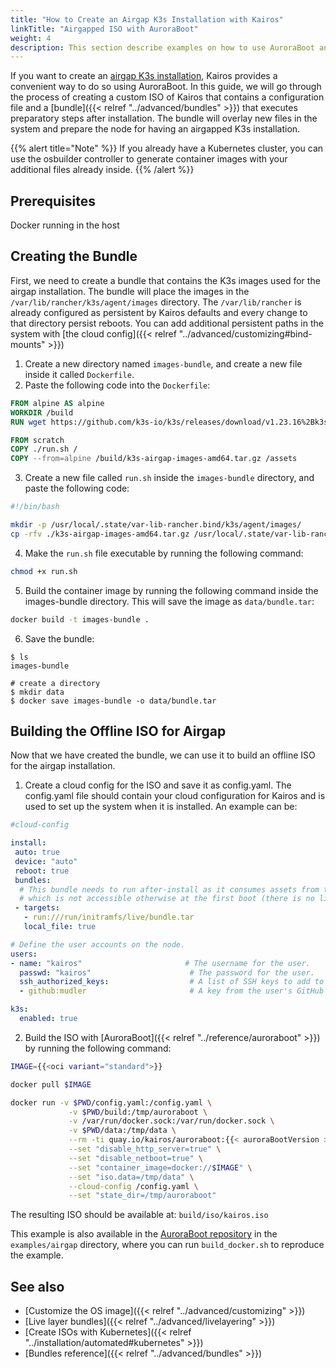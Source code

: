 ```yaml
---
title: "How to Create an Airgap K3s Installation with Kairos"
linkTitle: "Airgapped ISO with AuroraBoot"
weight: 4
description: This section describe examples on how to use AuroraBoot and Kairos bundles to create ISOs for airgapped installs
---
```


If you want to create an [airgap K3s installation](https://docs.k3s.io/installation/airgap), Kairos provides a convenient way to do so using AuroraBoot. In this guide, we will go through the process of creating a custom ISO of Kairos that contains a configuration file and a [bundle]({{< relref "../advanced/bundles" >}}) that executes preparatory steps after installation. The bundle will overlay new files in the system and prepare the node for having an airgapped K3s installation.

{{% alert title="Note" %}}
If you already have a Kubernetes cluster, you can use the osbuilder controller to generate container images with your additional files already inside.
{{% /alert %}}

## Prerequisites

Docker running in the host

## Creating the Bundle

First, we need to create a bundle that contains the K3s images used for the airgap installation. The bundle will place the images in the `/var/lib/rancher/k3s/agent/images` directory. The `/var/lib/rancher` is already configured as persistent by Kairos defaults and every change to that directory persist reboots. You can add additional persistent paths in the system with [the cloud config]({{< relref "../advanced/customizing#bind-mounts" >}})

1. Create a new directory named `images-bundle`, and create a new file inside it called `Dockerfile`.
2. Paste the following code into the `Dockerfile`:

```Dockerfile
FROM alpine AS alpine
WORKDIR /build
RUN wget https://github.com/k3s-io/k3s/releases/download/v1.23.16%2Bk3s1/k3s-airgap-images-amd64.tar.gz

FROM scratch
COPY ./run.sh /
COPY --from=alpine /build/k3s-airgap-images-amd64.tar.gz /assets
```
3. Create a new file called `run.sh` inside the `images-bundle` directory, and paste the following code:

```bash
#!/bin/bash

mkdir -p /usr/local/.state/var-lib-rancher.bind/k3s/agent/images/
cp -rfv ./k3s-airgap-images-amd64.tar.gz /usr/local/.state/var-lib-rancher.bind/k3s/agent/images/
```
4. Make the `run.sh` file executable by running the following command: 
```bash
chmod +x run.sh
```
5. Build the container image by running the following command inside the images-bundle directory. This will save the image as `data/bundle.tar`:
```bash
docker build -t images-bundle .
```
6. Save the bundle:

```
$ ls
images-bundle

# create a directory
$ mkdir data
$ docker save images-bundle -o data/bundle.tar
```

## Building the Offline ISO for Airgap

Now that we have created the bundle, we can use it to build an offline ISO for the airgap installation.

1. Create a cloud config for the ISO and save it as config.yaml. The config.yaml file should contain your cloud configuration for Kairos and is used to set up the system when it is installed. An example can be:
```yaml
#cloud-config

install:
 auto: true
 device: "auto"
 reboot: true
 bundles:
  # This bundle needs to run after-install as it consumes assets from the LiveCD
  # which is not accessible otherwise at the first boot (there is no live-cd with any bundle.tar)
 - targets:
   - run:///run/initramfs/live/bundle.tar
   local_file: true

# Define the user accounts on the node.
users:
- name: "kairos"                       # The username for the user.
  passwd: "kairos"                      # The password for the user.
  ssh_authorized_keys:                  # A list of SSH keys to add to the user's authorized keys.
  - github:mudler                       # A key from the user's GitHub account.

k3s:
  enabled: true
```

2. Build the ISO with [AuroraBoot]({{< relref "../reference/auroraboot" >}}) by running the following command:


```bash
IMAGE={{<oci variant="standard">}}

docker pull $IMAGE

docker run -v $PWD/config.yaml:/config.yaml \
             -v $PWD/build:/tmp/auroraboot \
             -v /var/run/docker.sock:/var/run/docker.sock \
             -v $PWD/data:/tmp/data \
             --rm -ti quay.io/kairos/auroraboot:{{< auroraBootVersion >}} \
             --set "disable_http_server=true" \
             --set "disable_netboot=true" \
             --set "container_image=docker://$IMAGE" \
             --set "iso.data=/tmp/data" \
             --cloud-config /config.yaml \
             --set "state_dir=/tmp/auroraboot"
```

The resulting ISO should be available at: `build/iso/kairos.iso`

This example is also available in the [AuroraBoot repository](https://github.com/kairos-io/AuroraBoot/tree/master/examples/airgap) in the `examples/airgap` directory, where you can run `build_docker.sh` to reproduce the example.

## See also

- [Customize the OS image]({{< relref "../advanced/customizing" >}})
- [Live layer bundles]({{< relref "../advanced/livelayering" >}})
- [Create ISOs with Kubernetes]({{< relref "../installation/automated#kubernetes" >}})
- [Bundles reference]({{< relref "../advanced/bundles" >}})
